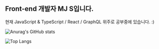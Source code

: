 ## Front-end 개발자 MJ S입니다.
현재 JavaScript & TypeScript / React / GraphQL 위주로 공부중에 있습니다. :)

![Anurag's GitHub stats](https://github-readme-stats.vercel.app/api?username=MinjunShin&show_icons=true&theme=algolia)

![Top Langs](https://github-readme-stats.vercel.app/api/top-langs/?username=MinjunShin&layout=compact&show_icons=true&theme=algolia)
